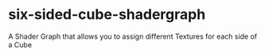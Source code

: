 # six-sided-cube-shadergraph
A Shader Graph that allows you to assign different Textures for each side of a Cube
